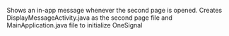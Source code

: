 Shows an in-app message whenever the second page is opened. Creates DisplayMessageActivity.java as the second page file and MainApplication.java file to initialize OneSignal 
